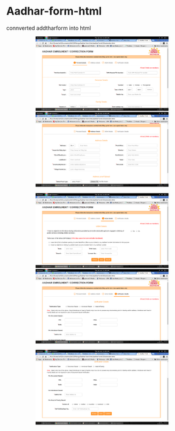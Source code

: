# Aadhar-form-html
connverted addtharform into html
<p align="center">
  <img src="https://github.com/mujawar/Aadhar-form-html/blob/master/snaps/Screenshot%20from%202016-07-14%2011:35:19.png" width="350"/>
  <img src="https://github.com/mujawar/Aadhar-form-html/blob/master/snaps/Screenshot%20from%202016-07-14%2011:35:34.png" width="350"/>
</p>
<p align="center">
  <img src="https://github.com/mujawar/Aadhar-form-html/blob/master/snaps/Screenshot%20from%202016-07-14%2011:35:41.png" width="350"/>
  <img src="https://github.com/mujawar/Aadhar-form-html/blob/master/snaps/Screenshot%20from%202016-07-14%2011:35:58.png" width="350"/>
</p>
<p align="center">
  <img src="https://github.com/mujawar/Aadhar-form-html/blob/master/snaps/Screenshot%20from%202016-07-14%2011:36:02.png" width="350"/>
</p>

